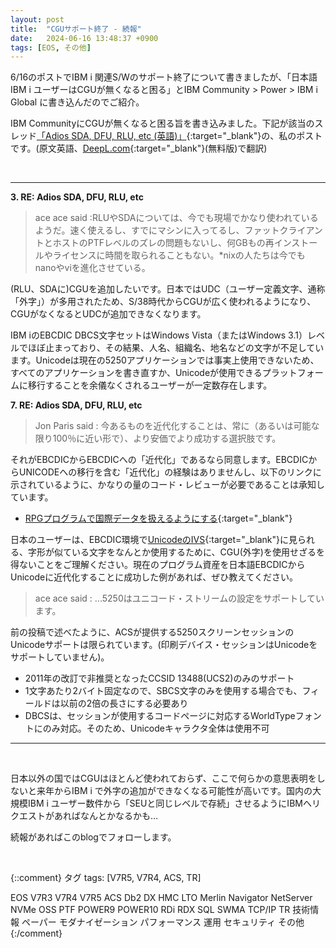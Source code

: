 ```yaml
---
layout: post
title:  "CGUサポート終了 - 続報"
date:   2024-06-16 13:48:37 +0900
tags: [EOS, その他]
---
```

6/16のポストでIBM i 関連S/Wのサポート終了について書きましたが、「日本語IBM i ユーザーはCGUが無くなると困る」とIBM Community > Power > IBM i Global に書き込んだのでご紹介。

IBM CommunityにCGUが無くなると困る旨を書き込みました。下記が該当のスレッド[「Adios SDA, DFU, RLU, etc (英語)」](https://community.ibm.com/community/user/power/discussion/adios-sda-dfu-rlu-etc){:target="_blank"}の、私のポストです。(原文英語、[DeepL.com](https://www.deepl.com/ja/translator){:target="_blank"}(無料版)で翻訳)

<br>
<hr>

**3. RE: Adios SDA, DFU, RLU, etc**

> ace ace said :RLUやSDAについては、今でも現場でかなり使われているようだ。速く使えるし、すでにマシンに入ってるし、ファットクライアントとホストのPTFレベルのズレの問題もないし、何GBもの再インストールやライセンスに時間を取られることもない。*nixの人たちは今でもnanoやviを進化させている。

(RLU、SDAに)CGUを追加したいです。日本ではUDC（ユーザー定義文字、通称「外字」）が多用されたため、S/38時代からCGUが広く使われるようになり、CGUがなくなるとUDCが追加できなくなります。

IBM iのEBCDIC DBCS文字セットはWindows Vista（またはWindows 3.1）レベルでほぼ止まっており、その結果、人名、組織名、地名などの文字が不足しています。Unicodeは現在の5250アプリケーションでは事実上使用できないため、すべてのアプリケーションを書き直すか、Unicodeが使用できるプラットフォームに移行することを余儀なくされるユーザーが一定数存在します。

**7. RE: Adios SDA, DFU, RLU, etc**

> Jon Paris said : 今あるものを近代化することは、常に（あるいは可能な限り100％に近い形で）、より安価でより成功する選択肢です。

それがEBCDICからEBCDICへの「近代化」であるなら同意します。EBCDICからUNICODEへの移行を含む「近代化」の経験はありませんし、以下のリンクに示されているように、かなりの量のコード・レビューが必要であることは承知しています。

- [RPGプログラムで国際データを扱えるようにする](https://www.ibm.com/support/pages/system/files/inline-files/working_with_unicode_in_rpg.pdf){:target="_blank"}

日本のユーザーは、EBCDIC環境で[UnicodeのIVS](https://www.unicode.org/reports/tr37/tr37-3.html){:target="_blank"}に見られる、字形が似ている文字をなんとか使用するために、CGU(外字)を使用せざるを得ないことをご理解ください。現在のプログラム資産を日本語EBCDICからUnicodeに近代化することに成功した例があれば、ぜひ教えてください。

> ace ace said : ...5250はユニコード・ストリームの設定をサポートしています。

前の投稿で述べたように、ACSが提供する5250スクリーンセッションのUnicodeサポートは限られています。(印刷デバイス・セッションはUnicodeをサポートしていません)。

- 2011年の改訂で非推奨となったCCSID 13488(UCS2)のみのサポート
- 1文字あたり2バイト固定なので、SBCS文字のみを使用する場合でも、フィールドは以前の2倍の長さにする必要あり
- DBCSは、セッションが使用するコードページに対応するWorldTypeフォントにのみ対応。そのため、Unicodeキャラクタ全体は使用不可

<hr>
<br>

日本以外の国ではCGUはほとんど使われておらず、ここで何らかの意思表明をしないと来年からIBM i で外字の追加ができなくなる可能性が高いです。国内の大規模IBM i ユーザー数件から「SEUと同じレベルで存続」させるようにIBMへリクエストがあればなんとかなるかも…

続報があればこのblogでフォローします。

<br>

{::comment}
タグ
tags: [V7R5, V7R4, ACS, TR]

EOS
V7R3
V7R4
V7R5
ACS
Db2
DX
HMC
LTO
Merlin
Navigator
NetServer
NVMe
OSS
PTF
POWER9
POWER10
RDi
RDX
SQL
SWMA
TCP/IP
TR
技術情報
ペーパー
モダナイゼーション
パフォーマンス
運用
セキュリティ
その他
{:/comment}
